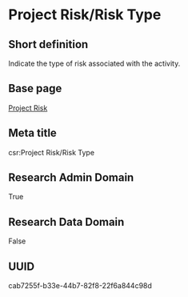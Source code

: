 # Project Risk/Risk Type
## Short definition
Indicate the type of risk associated with the activity.
## Base page
[Project Risk](../../Objects/Project%20Risk.md)
## Meta title
csr:Project Risk/Risk Type
## Research Admin Domain
True
## Research Data Domain
False
## UUID
cab7255f-b33e-44b7-82f8-22f6a844c98d
